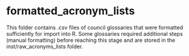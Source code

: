 # formatted_acronym_lists

This folder contains .csv files of council glossaries that were formatted sufficiently for import into R. Some glossaries required additional steps (manual formatting) before reaching this stage and are stored in the inst/raw_acronyms_lists folder.
